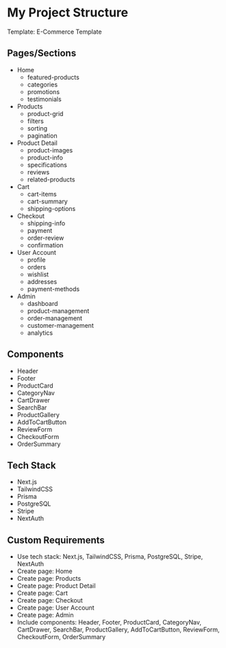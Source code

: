 # My Project Structure

Template: E-Commerce Template

## Pages/Sections

- Home
  - featured-products
  - categories
  - promotions
  - testimonials
- Products
  - product-grid
  - filters
  - sorting
  - pagination
- Product Detail
  - product-images
  - product-info
  - specifications
  - reviews
  - related-products
- Cart
  - cart-items
  - cart-summary
  - shipping-options
- Checkout
  - shipping-info
  - payment
  - order-review
  - confirmation
- User Account
  - profile
  - orders
  - wishlist
  - addresses
  - payment-methods
- Admin
  - dashboard
  - product-management
  - order-management
  - customer-management
  - analytics

## Components

- Header
- Footer
- ProductCard
- CategoryNav
- CartDrawer
- SearchBar
- ProductGallery
- AddToCartButton
- ReviewForm
- CheckoutForm
- OrderSummary

## Tech Stack

- Next.js
- TailwindCSS
- Prisma
- PostgreSQL
- Stripe
- NextAuth

## Custom Requirements

- Use tech stack: Next.js, TailwindCSS, Prisma, PostgreSQL, Stripe, NextAuth
- Create page: Home
- Create page: Products
- Create page: Product Detail
- Create page: Cart
- Create page: Checkout
- Create page: User Account
- Create page: Admin
- Include components: Header, Footer, ProductCard, CategoryNav, CartDrawer, SearchBar, ProductGallery, AddToCartButton, ReviewForm, CheckoutForm, OrderSummary
